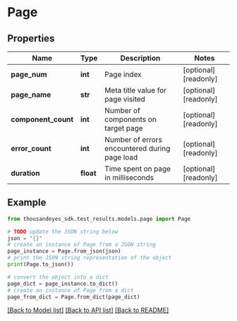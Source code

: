 # Page


## Properties

Name | Type | Description | Notes
------------ | ------------- | ------------- | -------------
**page_num** | **int** | Page index | [optional] [readonly] 
**page_name** | **str** | Meta title value for page visited | [optional] [readonly] 
**component_count** | **int** | Number of components on target page | [optional] [readonly] 
**error_count** | **int** | Number of errors encountered during page load | [optional] [readonly] 
**duration** | **float** | Time spent on page in milliseconds | [optional] [readonly] 

## Example

```python
from thousandeyes_sdk.test_results.models.page import Page

# TODO update the JSON string below
json = "{}"
# create an instance of Page from a JSON string
page_instance = Page.from_json(json)
# print the JSON string representation of the object
print(Page.to_json())

# convert the object into a dict
page_dict = page_instance.to_dict()
# create an instance of Page from a dict
page_from_dict = Page.from_dict(page_dict)
```
[[Back to Model list]](../README.md#documentation-for-models) [[Back to API list]](../README.md#documentation-for-api-endpoints) [[Back to README]](../README.md)



